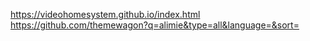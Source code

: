   https://videohomesystem.github.io/index.html
  https://github.com/themewagon?q=alimie&type=all&language=&sort=
